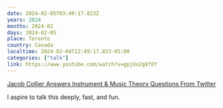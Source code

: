 ```yaml
---
date: 2024-02-05T03:49:17.823Z
years: 2024
months: 2024-02
days: 2024-02-05
place: Toronto
country: Canada
localtime: 2024-02-04T22:49:17.823-05:00
categories: ["talk"]
link: https://www.youtube.com/watch?v=gpjUu2g8fOY
---
```

[Jacob Collier Answers Instrument & Music Theory Questions From Twitter](https://www.youtube.com/watch?v=gpjUu2g8fOY)

I aspire to talk this deeply, fast, and fun.
